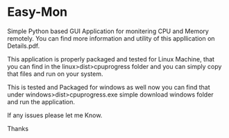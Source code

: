 # Easy-Mon
Simple Python based GUI Application for monitering CPU and Memory remotely.
You can find more information and utility of this appllication on Details.pdf.

This application is properly packaged and tested for Linux Machine, that you can find in the linux>dist>cpuprogress folder and you can simply copy that files and run on your system.

This is tested and Packaged for windows as well now you can find that under windows>dist>cpuprogress.exe
simple download windows folder and run the application.


If any issues please let me Know.

Thanks 
